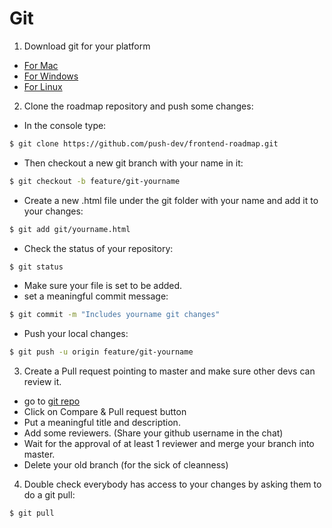 # Git

1. Download git for your platform

* [For Mac](https://git-scm.com/download/mac)
* [For Windows](https://gitforwindows.org/)
* [For Linux](https://git-scm.com/book/es/v1/Empezando-Instalando-Git#Instalando-en-Linux)

2. Clone the roadmap repository and push some changes:

  * In the console type:
  ```sh
  $ git clone https://github.com/push-dev/frontend-roadmap.git
  ```
  * Then checkout a new git branch with your name in it:
  ```sh
  $ git checkout -b feature/git-yourname
  ```
  * Create a new .html file under the git folder with your name and add it to your changes:
  ```sh
  $ git add git/yourname.html  
  ```
  * Check the status of your repository:
  ```sh
  $ git status  
  ```
  * Make sure your file is set to be added.
  * set a meaningful commit message:
  ```sh
  $ git commit -m "Includes yourname git changes"
  ```
  * Push your local changes:
  ```sh
  $ git push -u origin feature/git-yourname
  ```
3. Create a Pull request pointing to master and make sure other devs can review it.
  * go to [git repo](https://github.com/push-dev/frontend-roadmap)
  * Click on Compare & Pull request button
  * Put a meaningful title and description.
  * Add some reviewers. (Share your github username in the chat)
  * Wait for the approval of at least 1 reviewer and merge your branch into master.
  * Delete your old branch (for the sick of cleanness)


4. Double check everybody has access to your changes by asking them to do a git pull:
  ```sh
  $ git pull
  ```
